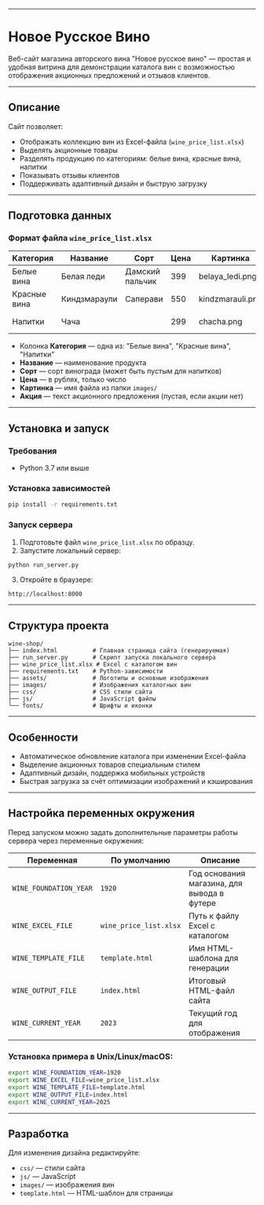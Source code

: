 ---
# Новое Русское Вино

Веб-сайт магазина авторского вина "Новое русское вино" — простая и удобная витрина для демонстрации каталога вин с возможностью отображения акционных предложений и отзывов клиентов.

***

## Описание

Сайт позволяет:

- Отображать коллекцию вин из Excel-файла (`wine_price_list.xlsx`)
- Выделять акционные товары
- Разделять продукцию по категориям: белые вина, красные вина, напитки
- Показывать отзывы клиентов
- Поддерживать адаптивный дизайн и быструю загрузку

***

## Подготовка данных

### Формат файла `wine_price_list.xlsx`

| Категория    | Название             | Сорт            | Цена | Картинка               | Акция                |
|--------------|----------------------|-----------------|------|-----------------------|---------------------|
| Белые вина   | Белая леди           | Дамский пальчик | 399  | belaya_ledi.png       | Выгодное предложение |
| Красные вина | Киндзмараули         | Саперави        | 550  | kindzmarauli.png      |                     |
| Напитки      | Чача                 |                 | 299  | chacha.png            | Выгодное предложение |

- Колонка **Категория** — одна из: "Белые вина", "Красные вина", "Напитки"
- **Название** — наименование продукта
- **Сорт** — сорт винограда (может быть пустым для напитков)
- **Цена** — в рублях, только число
- **Картинка** — имя файла из папки `images/`
- **Акция** — текст акционного предложения (пустая, если акции нет)

***

## Установка и запуск

### Требования

- Python 3.7 или выше

### Установка зависимостей

```bash
pip install -r requirements.txt
```

### Запуск сервера

1. Подготовьте файл `wine_price_list.xlsx` по образцу.
2. Запустите локальный сервер:

```bash
python run_server.py
```

3. Откройте в браузере:

```
http://localhost:8000
```

***

## Структура проекта

```
wine-shop/
├── index.html          # Главная страница сайта (генерируемая)
├── run_server.py       # Скрипт запуска локального сервера
├── wine_price_list.xlsx # Excel с каталогом вин
├── requirements.txt    # Python-зависимости
├── assets/             # Логотипы и основные изображения
├── images/             # Изображения каталогных вин
├── css/                # CSS стили сайта
├── js/                 # JavaScript файлы
└── fonts/              # Шрифты и иконки
```

***

## Особенности

- Автоматическое обновление каталога при изменении Excel-файла
- Выделение акционных товаров специальным стилем
- Адаптивный дизайн, поддержка мобильных устройств
- Быстрая загрузка за счёт оптимизации изображений и кэширования

***

## Настройка переменных окружения

Перед запуском можно задать дополнительные параметры работы сервера через переменные окружения:

| Переменная             | По умолчанию          | Описание                               |
|-----------------------|-----------------------|--------------------------------------|
| `WINE_FOUNDATION_YEAR` | `1920`                | Год основания магазина, для вывода в футере |
| `WINE_EXCEL_FILE`      | `wine_price_list.xlsx` | Путь к файлу Excel с каталогом       |
| `WINE_TEMPLATE_FILE`   | `template.html`       | Имя HTML-шаблона для генерации       |
| `WINE_OUTPUT_FILE`     | `index.html`          | Итоговый HTML-файл сайта              |
| `WINE_CURRENT_YEAR`    | `2023`                | Текущий год для отображения          |

### Установка примера в Unix/Linux/macOS:

```bash
export WINE_FOUNDATION_YEAR=1920
export WINE_EXCEL_FILE=wine_price_list.xlsx
export WINE_TEMPLATE_FILE=template.html
export WINE_OUTPUT_FILE=index.html
export WINE_CURRENT_YEAR=2025
```

***

## Разработка

Для изменения дизайна редактируйте:

- `css/` — стили сайта
- `js/` — JavaScript
- `images/` — изображения вин
- `template.html` — HTML-шаблон для страницы
